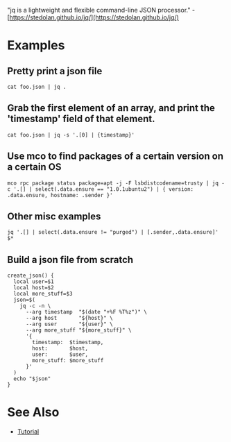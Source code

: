 "jq is a lightweight and flexible command-line JSON processor." - [https://stedolan.github.io/jq/](https://stedolan.github.io/jq/)

# Examples
## Pretty print a json file

```
cat foo.json | jq .
```

## Grab the first element of an array, and print the 'timestamp' field of that element.

```
cat foo.json | jq -s '.[0] | {timestamp}'
```

## Use mco to find packages of a certain version on a certain OS

```
mco rpc package status package=apt -j -F lsbdistcodename=trusty | jq -c '.[] | select(.data.ensure == "1.0.1ubuntu2") | { version: .data.ensure, hostname: .sender }'
```

## Other misc examples

```
jq '.[] | select(.data.ensure != "purged") | [.sender,.data.ensure]' $*
```

## Build a json file from scratch

```
create_json() {
  local user=$1
  local host=$2
  local more_stuff=$3
  json=$(
    jq -c -n \
      --arg timestamp  "$(date "+%F %T%z")" \
      --arg host       "${host}" \
      --arg user       "${user}" \
      --arg more_stuff "${more_stuff}" \
      '{
        timestamp:  $timestamp,
        host:       $host,
        user:       $user,
        more_stuff: $more_stuff
      }'
  )
  echo "$json"
}
```

# See Also
- [Tutorial](https://stedolan.github.io/jq/tutorial/)
